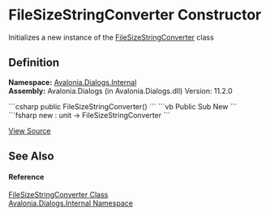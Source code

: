 # FileSizeStringConverter Constructor


Initializes a new instance of the <a href="T_Avalonia_Dialogs_Internal_FileSizeStringConverter">FileSizeStringConverter</a> class



## Definition
**Namespace:** <a href="N_Avalonia_Dialogs_Internal">Avalonia.Dialogs.Internal</a>  
**Assembly:** Avalonia.Dialogs (in Avalonia.Dialogs.dll) Version: 11.2.0

<Tabs groupId="api-code-preview">
<TabItem value="csharp" label="C#">
```csharp
public FileSizeStringConverter()
```
</TabItem>
<TabItem value="vb" label="VB">
```vb
Public Sub New
```
</TabItem>
<TabItem value="fsharp" label="F#">
```fsharp
new : unit -> FileSizeStringConverter
```
</TabItem>
</Tabs>



<a href="https://github.com/AvaloniaUI/Avalonia/tree/master/src/Avalonia.Dialogs/Internal/FileSizeStringConverter.cs" title="View the source code">View Source</a>



## See Also


#### Reference
<a href="T_Avalonia_Dialogs_Internal_FileSizeStringConverter">FileSizeStringConverter Class</a>  
<a href="N_Avalonia_Dialogs_Internal">Avalonia.Dialogs.Internal Namespace</a>  

